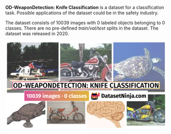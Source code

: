 **OD-WeaponDetection: Knife Classification** is a dataset for a classification task. Possible applications of the dataset could be in the safety industry. 

The dataset consists of 10039 images with 0 labeled objects belonging to 0 classes. There are no pre-defined <i>train/val/test</i> splits in the dataset. The dataset was released in 2020.

<img src="https://github.com/dataset-ninja/od-weapon-detection-knife-classification/raw/main/visualizations/poster.png">
